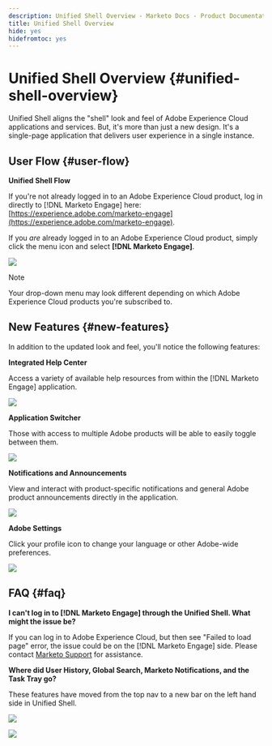 ```yaml
---
description: Unified Shell Overview - Marketo Docs - Product Documentation
title: Unified Shell Overview
hide: yes
hidefromtoc: yes
---
```

# Unified Shell Overview {#unified-shell-overview}

Unified Shell aligns the "shell" look and feel of Adobe Experience Cloud applications and services. But, it's more than just a new design. It's a single-page application that delivers user experience in a single instance.

## User Flow {#user-flow}

**Unified Shell Flow**

If you're not already logged in to an Adobe Experience Cloud product, log in directly to [!DNL Marketo Engage] here: [https://experience.adobe.com/marketo-engage](https://experience.adobe.com/marketo-engage).

If you _are_ already logged in to an Adobe Experience Cloud product, simply click the menu icon and select **[!DNL Marketo Engage]**.

   ![](assets/unified-shell-overview-1.png)

>[!NOTE]
>
>Your drop-down menu may look different depending on which Adobe Experience Cloud products you're subscribed to.

## New Features {#new-features}

In addition to the updated look and feel, you'll notice the following features:

**Integrated Help Center**

Access a variety of available help resources from within the [!DNL Marketo Engage] application.

   ![](assets/unified-shell-overview-2.png)

**Application Switcher**

Those with access to multiple Adobe products will be able to easily toggle between them.

   ![](assets/unified-shell-overview-3.png)

**Notifications and Announcements**

View and interact with product-specific notifications and general Adobe product announcements directly in the application.

   ![](assets/unified-shell-overview-4.png)

**Adobe Settings**

Click your profile icon to change your language or other Adobe-wide preferences.

   ![](assets/unified-shell-overview-5.png)

## FAQ {#faq}

**I can't log in to [!DNL Marketo Engage] through the Unified Shell. What might the issue be?**

If you can log in to Adobe Experience Cloud, but then see "Failed to load page" error, the issue could be on the [!DNL Marketo Engage] side. Please contact [Marketo Support](https://nation.marketo.com/t5/support/ct-p/Support) for assistance.

**Where did User History, Global Search, Marketo Notifications, and the Task Tray go?**

These features have moved from the top nav to a new bar on the left hand side in Unified Shell.

   ![](assets/unified-shell-overview-6.png)

   ![](assets/unified-shell-overview-7.png)
